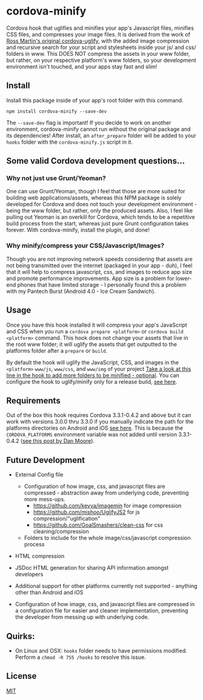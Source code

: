 # cordova-minify

Cordova hook that uglifies and minifies your app's Javascript files, minifies CSS files, and compresses your image files. It is derived from the work of [Ross Martin's original cordova-uglify](https://github.com/rossmartin/cordova-uglify), with the added image compression and recursive search for your script and stylesheets inside your js/ and css/ folders in www. This DOES NOT compress the assets in your www folder, but rather, on your respective platform's www folders, so your development environment isn't touched, and your apps stay fast and slim!

## Install
Install this package inside of your app's root folder with this command.
```
npm install cordova-minify --save-dev
```
The `--save-dev` flag is important! If you decide to work on another environment, cordova-minify cannot run without the original package and its dependencies! After install, an `after_prepare` folder will be added to your `hooks` folder with the `cordova-minify.js` script in it.

## Some valid Cordova development questions...

### Why not just use Grunt/Yeoman?
One can use Grunt/Yeoman, though I feel that those are more suited for building web applications/assets, whereas this NPM package is solely developed for Cordova and does not touch your development environment - being the www folder, but rather, only the produced assets. Also, I feel like pulling out Yeoman is an overkill for Cordova, which tends to be a repetitive build process from the start, whereas just pure Grunt configuration takes forever. With cordova-minify, install the plugin, and done!

### Why minify/compress your CSS/Javascript/Images?
Though you are not improving network speeds considering that assets are not being transmitted over the internet (packaged in your app - duh), I feel that it will help to compress javascript, css, and images to reduce app size and promote performance improvements. App size is a problem for lower-end phones that have limited storage - I personally found this a problem with my Pantech Burst (Android 4.0 - Ice Cream Sandwich).

## Usage
Once you have this hook installed it will compress your app's JavaScript and CSS when you run a `cordova prepare <platform>` or `cordova build <platform>` command.  This hook does not change your assets that live in the root www folder; it will uglify the assets that get outputted to the platforms folder after a `prepare` or `build`.

By default the hook will uglify the JavaScript, CSS, and images in the `<platform>` `www/js`, `www/css`, and `www/img` of your project [Take a look at this line in the hook to add more folders to be minified - optional](https://github.com/alastairparagas/cordova-minify/blob/master/after_prepare/cordova-minify.js#l111). You can configure the hook to uglify/minify only for a release build, [see here](https://github.com/alastairparagas/cordova-minify/blob/master/after_prepare/cordova-minify.js#l17).

## Requirements
Out of the box this hook requires Cordova 3.3.1-0.4.2 and above but it can work with versions 3.0.0 thru 3.3.0 if you manually indicate the path for the platforms directories on Android and iOS [see here](https://github.com/alastairparagas/cordova-minify/blob/master/after_prepare/cordova-minify.js#l15).  This is because the `CORDOVA_PLATFORMS` environment variable was not added until version 3.3.1-0.4.2 ([see this post by Dan Moore](http://www.mooreds.com/wordpress/archives/1425)).

## Future Development
* External Config file
    * Configuration of how image, css, and javascript files are compressed - abstraction away from underlying code, preventing more mess-ups.
        * https://github.com/kevva/imagemin for image compression
        * https://github.com/mishoo/UglifyJS2 for js compression/"uglification"
        * https://github.com/GoalSmashers/clean-css for css cleaning/compression
    * Folders to include for the whole image/css/javascript compression process
* HTML compression
* JSDoc HTML generation for sharing API information amongst developers
* Additional support for other platforms currently not supported - anything other than Android and iOS
        
        
* Configuration of how image, css, and javascript files are compressed in a configuration file for easier and cleaner implementation, preventing the developer from messing up with underlying code.

## Quirks:
* On Linux and OSX: `hooks` folder needs to have permissions modified.  Perform a `chmod -R 755 /hooks` to resolve this issue.

## License
[MIT](https://github.com/alastairparagas/cordova-minify/blob/master/LICENSE)
